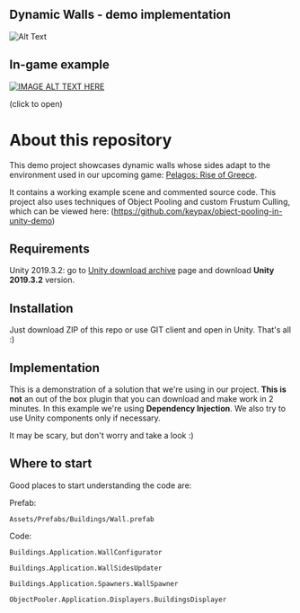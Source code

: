 ## Dynamic Walls - demo implementation
 
![Alt Text](https://media.giphy.com/media/IhrybqUpXDkMTgRgO6/giphy.gif)

## In-game example
[![IMAGE ALT TEXT HERE](https://img.youtube.com/vi/uC5QpEmV8FY/0.jpg)](https://www.youtube.com/watch?v=uC5QpEmV8FY)

(click to open)

# About this repository
This demo project showcases dynamic walls whose sides adapt to the environment used in our upcoming game: 
[Pelagos: Rise of Greece](https://www.reddit.com/r/Pelagos/).

It contains a working example scene and commented source code.
This project also uses techniques of Object Pooling and custom Frustum Culling, which can be viewed here: (https://github.com/keypax/object-pooling-in-unity-demo)

## Requirements

Unity 2019.3.2: go to [Unity download archive](https://unity3d.com/get-unity/download/archive) page and download **Unity 2019.3.2** version.
## Installation

Just download ZIP of this repo or use GIT client and open in Unity. That's all :)
## Implementation

This is a demonstration of a solution that we're using in our project. **This is not** an out of the box plugin that you can download and make work in 2 minutes.
In this example we're using **Dependency Injection**. We also try to use Unity components only if necessary.

It may be scary, but don't worry and take a look :)

## Where to start
Good places to start understanding the code are:

Prefab:

`Assets/Prefabs/Buildings/Wall.prefab`

Code:

`Buildings.Application.WallConfigurator`

`Buildings.Application.WallSidesUpdater`

`Buildings.Application.Spawners.WallSpawner`

`ObjectPooler.Application.Displayers.BuildingsDisplayer`


